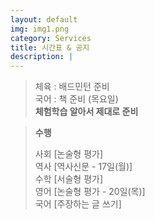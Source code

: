 ```yaml
---
layout: default
img: img1.png
category: Services
title: 시간표 & 공지
description: |
---
```

       
  > 체육 : 배드민턴 준비           
  > 국어 : 책 준비 (목요일)        
  > **체험학습 알아서 제대로 준비**     

  > **수행**        
  >     
  > 사회 [논술형 평가]      
  > 역사 [역사신문 - 17일(월)]     
  > 수학 [서술형 평가]      
  > 영어 [논술형 평가 - 20일(목)]      
  > 국어 [주장하는 글 쓰기]     